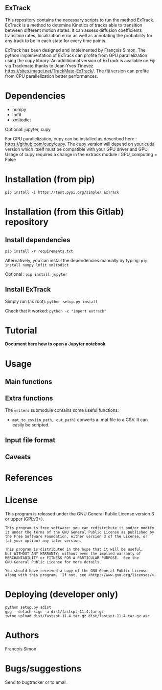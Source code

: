 ExTrack
-------

This repository contains the necessary scripts to run the method ExTrack. ExTrack is a method to detemine Kinetics of tracks able to transition between different motion states. It can assess diffusion coefficients transition rates, localization error as well as annotating the probability for any track to be in each state for every time points.

ExTrack has been designed and implemented by François Simon. The python implementation of ExTrack can profite from GPU parallelization using the cupy library. An additionnal version of ExTrack is available on Fiji via Trackmate thanks to Jean-Yves Tinevez https://sites.imagej.net/TrackMate-ExTrack/. The fiji version can profite from CPU parallelization better performances.

# Dependencies

- numpy
- lmfit
- xmltodict

Optional: jupyter, cupy

For GPU parallelization, cupy can be installed as described here : https://github.com/cupy/cupy. The cupy version will depend on your cuda version which itself must be compatible with your GPU driver and GPU. Usage of cupy requires a change in the extrack module : GPU_computing = False


# Installation (from pip)

`pip install -i https://test.pypi.org/simple/ ExTrack`

# Installation (from this Gitlab) repository

## Install dependencies
`pip install -r requirements.txt`

Alternatively, you can install the dependencies manually by typing:
`pip install numpy lmfit xmltodict`

Optional : `pip install jupyter`

## Install ExTrack

Simply run (as root): `python setup.py install`

Check that it worked: `python -c "import extrack"`

# Tutorial

**Document here how to open a Jupyter notebook**

# Usage
## Main functions

## Extra functions
The `writers` submodule contains some useful functions:

- `mat_to_csv(in_path, out_path)` converts a .mat file to a CSV. It can easily be scripted.

## Input file format
## Caveats

# References

# License
This program is released under the GNU General Public License version 3 or upper (GPLv3+).

    This program is free software: you can redistribute it and/or modify
    it under the terms of the GNU General Public License as published by
    the Free Software Foundation, either version 3 of the License, or
    (at your option) any later version.

    This program is distributed in the hope that it will be useful,
    but WITHOUT ANY WARRANTY; without even the implied warranty of
    MERCHANTABILITY or FITNESS FOR A PARTICULAR PURPOSE.  See the
    GNU General Public License for more details.

    You should have received a copy of the GNU General Public License
    along with this program.  If not, see <http://www.gnu.org/licenses/>.

# Deploying (developer only)
```
python setup.py sdist
gpg --detach-sign -a dist/fastspt-11.4.tar.gz
twine upload dist/fastspt-11.4.tar.gz dist/fastspt-11.4.tar.gz.asc
```
# Authors
Francois Simon

# Bugs/suggestions
Send to bugtracker or to email.
